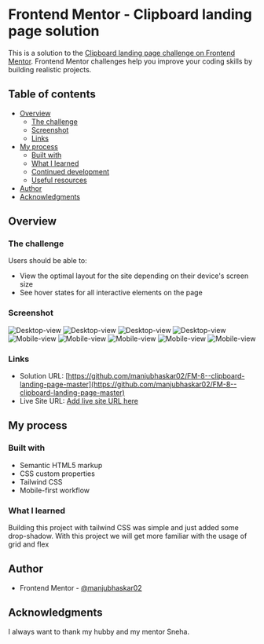 # Frontend Mentor - Clipboard landing page solution

This is a solution to the [Clipboard landing page challenge on Frontend Mentor](https://www.frontendmentor.io/challenges/clipboard-landing-page-5cc9bccd6c4c91111378ecb9). Frontend Mentor challenges help you improve your coding skills by building realistic projects. 

## Table of contents

- [Overview](#overview)
  - [The challenge](#the-challenge)
  - [Screenshot](#screenshot)
  - [Links](#links)
- [My process](#my-process)
  - [Built with](#built-with)
  - [What I learned](#what-i-learned)
  - [Continued development](#continued-development)
  - [Useful resources](#useful-resources)
- [Author](#author)
- [Acknowledgments](#acknowledgments)

## Overview

### The challenge

Users should be able to:

- View the optimal layout for the site depending on their device's screen size
- See hover states for all interactive elements on the page

### Screenshot

![Desktop-view](./images/desktop-1.png)
![Desktop-view](./images/desktop-2.png)
![Desktop-view](./images/desktop-3.png)
![Desktop-view](./images/desktop-4.png)
![Mobile-view](./images/mobile-1.png)
![Mobile-view](./images/mobile-2.png)
![Mobile-view](./images/mobile-3.png)
![Mobile-view](./images/mobile-4.png)
![Mobile-view](./images/mobile-5.png)



### Links

- Solution URL: [https://github.com/manjubhaskar02/FM-8--clipboard-landing-page-master](https://github.com/manjubhaskar02/FM-8--clipboard-landing-page-master)
- Live Site URL: [Add live site URL here](https://your-live-site-url.com)

## My process

### Built with

- Semantic HTML5 markup
- CSS custom properties
- Tailwind CSS
- Mobile-first workflow


### What I learned

Building this project with tailwind CSS was simple and just added some drop-shadow. With this project we will get more familiar with the usage of grid and flex

## Author

- Frontend Mentor - [@manjubhaskar02](https://www.frontendmentor.io/profile/manjubhaskar02)

## Acknowledgments

I always want to thank my hubby and my mentor Sneha.